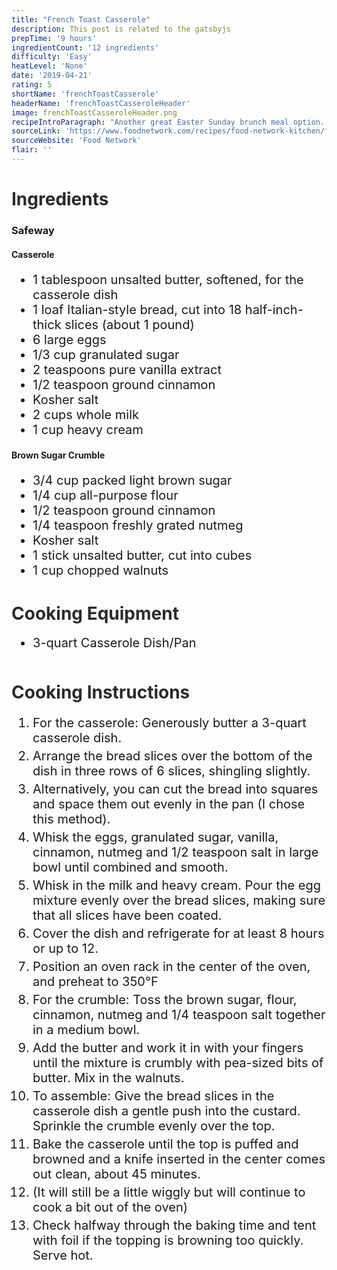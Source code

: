 ```yaml
---
title: "French Toast Casserole"
description: This post is related to the gatsbyjs
prepTime: '9 hours'
ingredientCount: '12 ingredients'
difficulty: 'Easy'
heatLevel: 'None'
date: '2019-04-21'
rating: 5
shortName: 'frenchToastCasserole'
headerName: 'frenchToastCasseroleHeader'
image: frenchToastCasseroleHeader.png
recipeIntroParagraph: "Another great Easter Sunday brunch meal option. Of course this isn't one of the healthier foods I've made on this site but it is one of the best. Easy to make with incredible flavor. Italian bread, sugar, cinnamon, and walnuts - what's not to like? I used the broiler on high for a minute or two at the end of baking the dish to crispen the bread a little more. This helped the crumble stay in-tact on top."
sourceLink: 'https://www.foodnetwork.com/recipes/food-network-kitchen/french-toast-casserole-with-brown-sugar-walnut-crumble-3362455'
sourceWebsite: 'Food Network'
flair: ''
---
```

<h1 style="color: #2B2B2B;">Ingredients</h1>

<h3>Safeway</h3>

<h4>Casserole</h4>
<ul style="font-size: 20px;">
    <li>1 tablespoon unsalted butter, softened, for the casserole dish</li>
    <li>1 loaf Italian-style bread, cut into 18 half-inch-thick slices (about 1 pound)</li>
    <li>6 large eggs</li>
    <li>1/3 cup granulated sugar</li>
    <li>2 teaspoons pure vanilla extract</li>
    <li>1/2 teaspoon ground cinnamon</li>
    <li>Kosher salt</li>
    <li>2 cups whole milk</li>
    <li>1 cup heavy cream</li>
</ul>

<h4>Brown Sugar Crumble</h4>
<ul style="font-size: 20px;">
    <li>3/4 cup packed light brown sugar</li>
    <li>1/4 cup all-purpose flour</li>
    <li>1/2 teaspoon ground cinnamon</li>
    <li>1/4 teaspoon freshly grated nutmeg</li>
    <li>Kosher salt</li>
    <li>1 stick unsalted butter, cut into cubes</li>
    <li>1 cup chopped walnuts</li>
</ul>

<h1 style="color: #2B2B2B;  margin-top: 40px;">Cooking Equipment</h1>
<ul style="font-size: 20px; margin: 0 0 50px 0;">
    <li style="margin: 5px 0;">3-quart Casserole Dish/Pan</li>
</ul>

<h1 style="color: #2B2B2B; margin-top: 40px;">Cooking Instructions</h1>
<ol style="font-size: 20px" className="cookingInstructionsOL">
    <li style="margin: 5px 0;">For the casserole: Generously butter a 3-quart casserole dish.</li>
    <li style="margin: 5px 0;">Arrange the bread slices over the bottom of the dish in three rows of 6 slices, shingling slightly.</li>
    <li style="margin: 5px 0;">Alternatively, you can cut the bread into squares and space them out evenly in the pan (I chose this method).</li>
    <li style="margin: 5px 0;">Whisk the eggs, granulated sugar, vanilla, cinnamon, nutmeg and 1/2 teaspoon salt in large bowl until combined and smooth.</li>
    <li style="margin: 5px 0;">Whisk in the milk and heavy cream. Pour the egg mixture evenly over the bread slices, making sure that all slices have been coated.</li>
    <li style="margin: 5px 0;">Cover the dish and refrigerate for at least 8 hours or up to 12.</li>
    <li style="margin: 5px 0;">Position an oven rack in the center of the oven, and preheat to 350°F</li>
    <li style="margin: 5px 0;">For the crumble: Toss the brown sugar, flour, cinnamon, nutmeg and 1/4 teaspoon salt together in a medium bowl.</li>
    <li style="margin: 5px 0;">Add the butter and work it in with your fingers until the mixture is crumbly with pea-sized bits of butter. Mix in the walnuts.</li>
    <li style="margin: 5px 0;">To assemble: Give the bread slices in the casserole dish a gentle push into the custard. Sprinkle the crumble evenly over the top.</li>
    <li style="margin: 5px 0;">Bake the casserole until the top is puffed and browned and a knife inserted in the center comes out clean, about 45 minutes.</li>
    <li style="margin: 5px 0;">(It will still be a little wiggly but will continue to cook a bit out of the oven)</li>
    <li style="margin: 5px 0;">Check halfway through the baking time and tent with foil if the topping is browning too quickly. Serve hot.</li>
</ol>